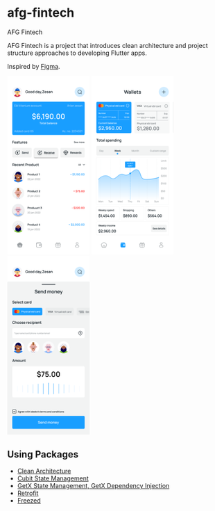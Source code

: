 # afg-fintech
AFG Fintech

AFG Fintech is a project that introduces clean architecture and project structure approaches to developing Flutter apps.

Inspired by [Figma](https://www.figma.com/file/njT5h3yYzmRPkQYaochIWh/Flutter?node-id=0%3A1).

<p float="center">
  <img src="assets/screen/Screen - 1.png" width="190"/>
  <img src="assets/screen/Screen - 2.png" width="190"/>
  <img src="assets/screen/Screen - 3.png" width="190"/>
</p>

## Using Packages

- [Clean Architecture](https://plugins.jetbrains.com/plugin/13470-clean-architecture-for-flutter)
- [Cubit State Management](https://pub.dev/packages/flutter_bloc)
- [GetX State Management, GetX Dependency Injection](https://pub.dev/packages/get)
- [Retrofit](https://pub.dev/packages/retrofit)
- [Freezed](https://pub.dev/packages/freezed)

